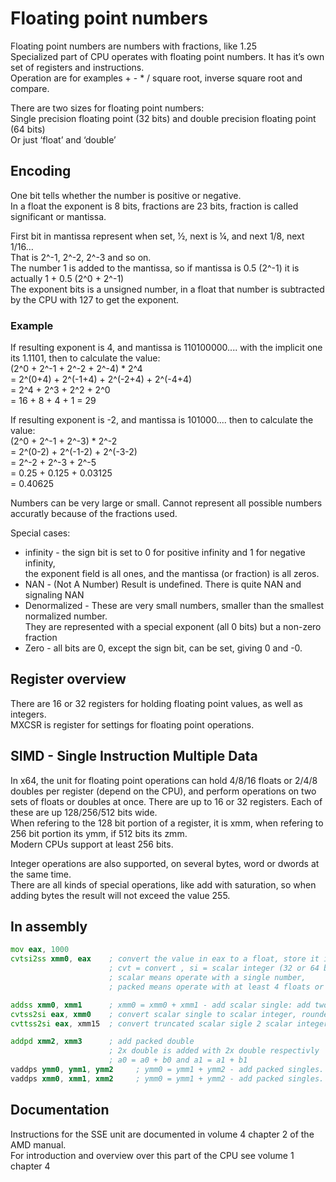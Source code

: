 # Floating point numbers
Floating point numbers are numbers with fractions, like 1.25 <br>
Specialized part of CPU operates with floating point numbers. It has it’s own set of registers and instructions.<br>
Operation are for examples + - * / square root, inverse square root and compare.

There are two sizes for floating point numbers: <br>
Single precision floating point (32 bits) and double precision floating point (64 bits) <br>
Or just ‘float’ and ‘double’

##  Encoding
One bit tells whether the number is positive or negative. <br>
In a float the exponent is 8 bits, fractions are 23 bits, fraction is called significant or mantissa.

First bit in mantissa represent when set, ½, next is ¼, and next 1/8, next 1/16… <br>
That is 2^-1, 2^-2, 2^-3 and so on. <br>
The number 1 is added to the mantissa, so if mantissa is 0.5 (2^-1) it is actually 1 + 0.5 (2^0 + 2^-1) <br>
The exponent bits is a unsigned number, in a float that number is subtracted by the CPU with 127 to get the exponent.

### Example
If resulting exponent is 4, and mantissa is 110100000.... with the implicit one its 1.1101, then to calculate the value: <br>
(2^0 + 2^-1 + 2^-2 + 2^-4) * 2^4 <br>
= 2^(0+4) + 2^(-1+4) + 2^(-2+4) + 2^(-4+4) <br>
= 2^4 + 2^3 + 2^2 + 2^0 <br>
= 16 + 8 + 4 + 1 = 29

If resulting exponent is -2, and mantissa is 101000.... then to calculate the value: <br>
(2^0 + 2^-1 + 2^-3) * 2^-2 <br>
= 2^(0-2) + 2^(-1-2) + 2^(-3-2) <br> 
= 2^-2 + 2^-3 + 2^-5 <br>
= 0.25 + 0.125 + 0.03125 <br>
= 0.40625

Numbers can be very large or small. Cannot represent all possible numbers accuratly because of the fractions used. <br>

Special cases: 
- infinity - the sign bit is set to 0 for positive infinity and 1 for negative infinity,<br>
  the exponent field is all ones, and the mantissa (or fraction) is all zeros.
- NAN - (Not A Number) Result is undefined. There is quite NAN and signaling NAN
- Denormalized - These are very small numbers, smaller than the smallest normalized number. <br>
  They are represented with a special exponent (all 0 bits) but a non-zero fraction
- Zero - all bits are 0, except the sign bit, can be set, giving 0 and -0.

## Register overview
There are 16 or 32 registers for holding floating point values, as well as integers. <br>
MXCSR is register for settings for floating point operations.

## SIMD - Single Instruction Multiple Data
In x64, the unit for floating point operations can hold 4/8/16 floats or 2/4/8 doubles per register (depend on the CPU), and perform operations on two sets of floats or doubles at once.
There are up to 16 or 32 registers. Each of these are up 128/256/512 bits wide. <br>
When refering to the 128 bit portion of a register, it is xmm, when refering to 256 bit portion its ymm, if 512 bits its zmm. <br> 
Modern CPUs support at least 256 bits.

Integer operations are also supported, on several bytes, word or dwords at the same time. <br>
There are all kinds of special operations, like add with saturation, so when adding bytes the result will not exceed the value 255.

## In assembly
```asm
mov eax, 1000
cvtsi2ss xmm0, eax    ; convert the value in eax to a float, store it in the lower 32 bit of 128 bit register xmm0
                      ; cvt = convert , si = scalar integer (32 or 64 bit), ss = scalar single (float) ... sd = scalar double (double)
                      ; scalar means operate with a single number,
                      ; packed means operate with at least 4 floats or 2 double at the same time.

addss xmm0, xmm1      ; xmm0 = xmm0 + xmm1 - add scalar single: add two floats together
cvtss2si eax, xmm0    ; convert scalar single to scalar integer, rounded to nearest
cvttss2si eax, xmm15  ; convert truncated scalar sigle 2 scalar integer, trunctate the fractions (round down)

addpd xmm2, xmm3      ; add packed double
                      ; 2x double is added with 2x double respectivly
                      ; a0 = a0 + b0 and a1 = a1 + b1
vaddps ymm0, ymm1, ymm2		; ymm0 = ymm1 + ymm2 - add packed singles. Two sets of 8x floats are added together.
vaddps xmm0, xmm1, xmm2		; ymm0 = ymm1 + ymm2 - add packed singles. Two sets of 4x floats are added together.
```

## Documentation
Instructions for the SSE unit are documented in volume 4 chapter 2 of the AMD manual. <br>
For introduction and overview over this part of the CPU see volume 1 chapter 4
